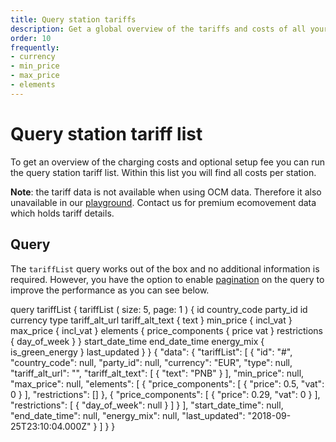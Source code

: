 ```yaml
---
title: Query station tariffs
description: Get a global overview of the tariffs and costs of all your stations
order: 10
frequently:
- currency
- min_price
- max_price
- elements
---
```


# Query station tariff list <premium />
To get an overview of the charging costs and optional setup fee you can run the query station tariff list. Within this list you will find all costs per station.

**Note**: the tariff data is not available when using OCM data. Therefore it also unavailable in our [playground](). <cta action='smallchat'>Contact us</cta> for premium ecomovement data which holds tariff details.

## Query
The `tariffList` query works out of the box and no additional information is required. However, you have the option to enable [pagination]() on the query to improve the performance as you can see below.

<schema name="tariffList" :frequent="frequently"></schema>

<response error="tariffList"></response>

<playground>
<code-block lang="graphql" type="query">
query tariffList {
  tariffList (
    size: 5, 
    page: 1
  ) {
    id
    country_code
    party_id
    id
    currency
    type
    tariff_alt_url
    tariff_alt_text {
      text
    }
    min_price {
      incl_vat
    }
    max_price {
      incl_vat
    }
    elements {
      price_components {
        price
        vat
      }
      restrictions {
        day_of_week
      }
    }
    start_date_time
    end_date_time
    energy_mix {
      is_green_energy
    }
    last_updated
  }
}			
</code-block>
<code-block lang="json" type="response">
{
    "data": {
        "tariffList": [
            {
                "id": "#",
                "country_code": null,
                "party_id": null,
                "currency": "EUR",
                "type": null,
                "tariff_alt_url": "",
                "tariff_alt_text": [
                    {
                        "text": "PNB"
                    }
                ],
                "min_price": null,
                "max_price": null,
                "elements": [
                    {
                        "price_components": [
                            {
                                "price": 0.5,
                                "vat": 0
                            }
                        ],
                        "restrictions": []
                    },
                    {
                        "price_components": [
                            {
                                "price": 0.29,
                                "vat": 0
                            }
                        ],
                        "restrictions": [
                            {
                                "day_of_week": null
                            }
                        ]
                    }
                ],
                "start_date_time": null,
                "end_date_time": null,
                "energy_mix": null,
                "last_updated": "2018-09-25T23:10:04.000Z"
            }
        ]
    }
}
</code-block>
</playground>

